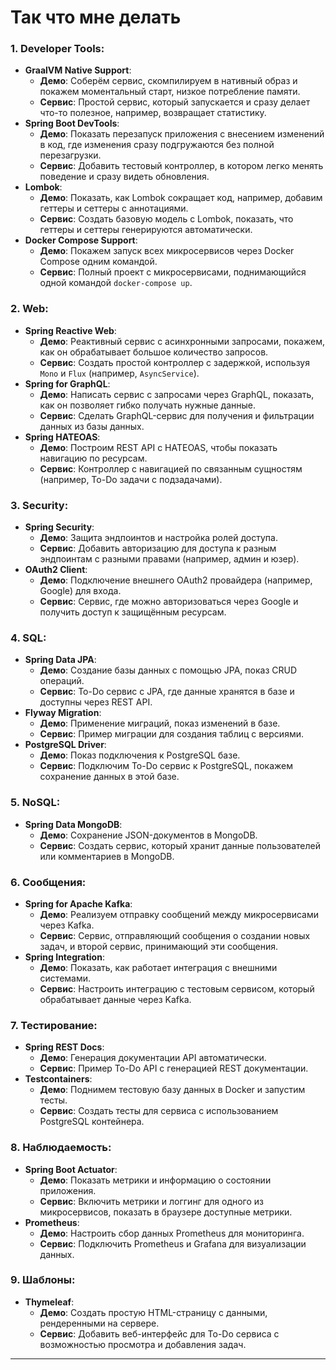 # Так что мне делать

### 1. **Developer Tools**:
   - **GraalVM Native Support**:
     - **Демо**: Соберём сервис, скомпилируем в нативный образ и покажем моментальный старт, низкое потребление памяти.
     - **Сервис**: Простой сервис, который запускается и сразу делает что-то полезное, например, возвращает статистику.
   - **Spring Boot DevTools**:
     - **Демо**: Показать перезапуск приложения с внесением изменений в код, где изменения сразу подгружаются без полной перезагрузки.
     - **Сервис**: Добавить тестовый контроллер, в котором легко менять поведение и сразу видеть обновления.
   - **Lombok**:
     - **Демо**: Показать, как Lombok сокращает код, например, добавим геттеры и сеттеры с аннотациями.
     - **Сервис**: Создать базовую модель с Lombok, показать, что геттеры и сеттеры генерируются автоматически.
   - **Docker Compose Support**:
     - **Демо**: Покажем запуск всех микросервисов через Docker Compose одним командой.
     - **Сервис**: Полный проект с микросервисами, поднимающийся одной командой `docker-compose up`.

### 2. **Web**:
   - **Spring Reactive Web**:
     - **Демо**: Реактивный сервис с асинхронными запросами, покажем, как он обрабатывает большое количество запросов.
     - **Сервис**: Создать простой контроллер с задержкой, используя `Mono` и `Flux` (например, `AsyncService`).
   - **Spring for GraphQL**:
     - **Демо**: Написать сервис с запросами через GraphQL, показать, как он позволяет гибко получать нужные данные.
     - **Сервис**: Сделать GraphQL-сервис для получения и фильтрации данных из базы данных.
   - **Spring HATEOAS**:
     - **Демо**: Построим REST API с HATEOAS, чтобы показать навигацию по ресурсам.
     - **Сервис**: Контроллер с навигацией по связанным сущностям (например, To-Do задачи с подзадачами).

### 3. **Security**:
   - **Spring Security**:
     - **Демо**: Защита эндпоинтов и настройка ролей доступа.
     - **Сервис**: Добавить авторизацию для доступа к разным эндпоинтам с разными правами (например, админ и юзер).
   - **OAuth2 Client**:
     - **Демо**: Подключение внешнего OAuth2 провайдера (например, Google) для входа.
     - **Сервис**: Сервис, где можно авторизоваться через Google и получить доступ к защищённым ресурсам.

### 4. **SQL**:
   - **Spring Data JPA**:
     - **Демо**: Создание базы данных с помощью JPA, показ CRUD операций.
     - **Сервис**: To-Do сервис с JPA, где данные хранятся в базе и доступны через REST API.
   - **Flyway Migration**:
     - **Демо**: Применение миграций, показ изменений в базе.
     - **Сервис**: Пример миграции для создания таблиц с версиями.
   - **PostgreSQL Driver**:
     - **Демо**: Показ подключения к PostgreSQL базе.
     - **Сервис**: Подключим To-Do сервис к PostgreSQL, покажем сохранение данных в этой базе.

### 5. **NoSQL**:
   - **Spring Data MongoDB**:
     - **Демо**: Сохранение JSON-документов в MongoDB.
     - **Сервис**: Создать сервис, который хранит данные пользователей или комментариев в MongoDB.

### 6. **Сообщения**:
   - **Spring for Apache Kafka**:
     - **Демо**: Реализуем отправку сообщений между микросервисами через Kafka.
     - **Сервис**: Сервис, отправляющий сообщения о создании новых задач, и второй сервис, принимающий эти сообщения.
   - **Spring Integration**:
     - **Демо**: Показать, как работает интеграция с внешними системами.
     - **Сервис**: Настроить интеграцию с тестовым сервисом, который обрабатывает данные через Kafka.

### 7. **Тестирование**:
   - **Spring REST Docs**:
     - **Демо**: Генерация документации API автоматически.
     - **Сервис**: Пример To-Do API с генерацией REST документации.
   - **Testcontainers**:
     - **Демо**: Поднимем тестовую базу данных в Docker и запустим тесты.
     - **Сервис**: Создать тесты для сервиса с использованием PostgreSQL контейнера.

### 8. **Наблюдаемость**:
   - **Spring Boot Actuator**:
     - **Демо**: Показать метрики и информацию о состоянии приложения.
     - **Сервис**: Включить метрики и логгинг для одного из микросервисов, показать в браузере доступные метрики.
   - **Prometheus**:
     - **Демо**: Настроить сбор данных Prometheus для мониторинга.
     - **Сервис**: Подключить Prometheus и Grafana для визуализации данных.

### 9. **Шаблоны**:
   - **Thymeleaf**:
     - **Демо**: Создать простую HTML-страницу с данными, рендеренными на сервере.
     - **Сервис**: Добавить веб-интерфейс для To-Do сервиса с возможностью просмотра и добавления задач.

---
